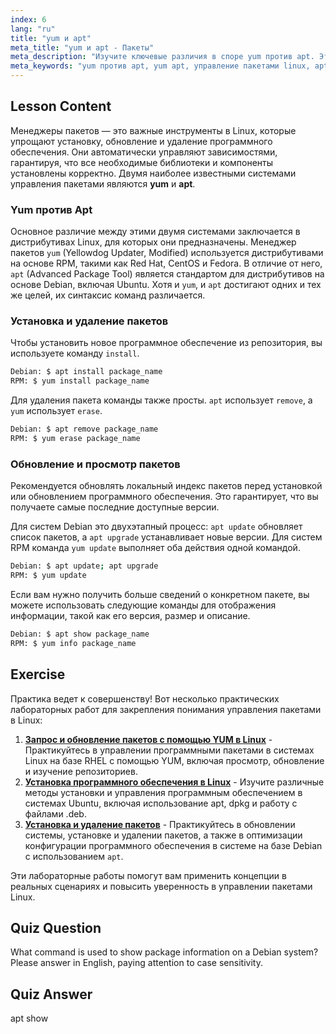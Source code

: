 ```yaml
---
index: 6
lang: "ru"
title: "yum и apt"
meta_title: "yum и apt - Пакеты"
meta_description: "Изучите ключевые различия в споре yum против apt. Это руководство описывает, как использовать yum и apt для установки, удаления и обновления пакетов в Linux-системах на базе RPM и Debian."
meta_keywords: "yum против apt, yum apt, управление пакетами linux, apt, yum, debian, red hat, установка пакетов, обновление пакетов, команды linux"
---
```


## Lesson Content

Менеджеры пакетов — это важные инструменты в Linux, которые упрощают установку, обновление и удаление программного обеспечения. Они автоматически управляют зависимостями, гарантируя, что все необходимые библиотеки и компоненты установлены корректно. Двумя наиболее известными системами управления пакетами являются **yum** и **apt**.

### Yum против Apt

Основное различие между этими двумя системами заключается в дистрибутивах Linux, для которых они предназначены. Менеджер пакетов `yum` (Yellowdog Updater, Modified) используется дистрибутивами на основе RPM, такими как Red Hat, CentOS и Fedora. В отличие от него, `apt` (Advanced Package Tool) является стандартом для дистрибутивов на основе Debian, включая Ubuntu. Хотя и `yum`, и `apt` достигают одних и тех же целей, их синтаксис команд различается.

### Установка и удаление пакетов

Чтобы установить новое программное обеспечение из репозитория, вы используете команду `install`.

```bash
Debian: $ apt install package_name
RPM: $ yum install package_name
```

Для удаления пакета команды также просты. `apt` использует `remove`, а `yum` использует `erase`.

```bash
Debian: $ apt remove package_name
RPM: $ yum erase package_name
```

### Обновление и просмотр пакетов

Рекомендуется обновлять локальный индекс пакетов перед установкой или обновлением программного обеспечения. Это гарантирует, что вы получаете самые последние доступные версии.

Для систем Debian это двухэтапный процесс: `apt update` обновляет список пакетов, а `apt upgrade` устанавливает новые версии. Для систем RPM команда `yum update` выполняет оба действия одной командой.

```bash
Debian: $ apt update; apt upgrade
RPM: $ yum update
```

Если вам нужно получить больше сведений о конкретном пакете, вы можете использовать следующие команды для отображения информации, такой как его версия, размер и описание.

```bash
Debian: $ apt show package_name
RPM: $ yum info package_name
```

## Exercise

Практика ведет к совершенству! Вот несколько практических лабораторных работ для закрепления понимания управления пакетами в Linux:

1.  **[Запрос и обновление пакетов с помощью YUM в Linux](https://labex.io/ru/labs/rhel-query-and-update-packages-with-yum-in-linux-590869)** - Практикуйтесь в управлении программными пакетами в системах Linux на базе RHEL с помощью YUM, включая просмотр, обновление и изучение репозиториев.
2.  **[Установка программного обеспечения в Linux](https://labex.io/ru/labs/linux-software-installation-on-linux-18005)** - Изучите различные методы установки и управления программным обеспечением в системах Ubuntu, включая использование apt, dpkg и работу с файлами .deb.
3.  **[Установка и удаление пакетов](https://labex.io/ru/labs/linux-installing-and-removing-packages-385380)** - Практикуйтесь в обновлении системы, установке и удалении пакетов, а также в оптимизации конфигурации программного обеспечения в системе на базе Debian с использованием `apt`.

Эти лабораторные работы помогут вам применить концепции в реальных сценариях и повысить уверенность в управлении пакетами Linux.

## Quiz Question

What command is used to show package information on a Debian system? Please answer in English, paying attention to case sensitivity.

## Quiz Answer

apt show
